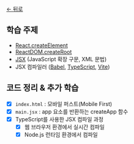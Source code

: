 [← 뒤로](../README.md)

## 학습 주제

- [React.createElement](https://react.dev/reference/react/createElement)
- [ReactDOM.createRoot](https://react.dev/reference/react-dom/client/createRoot)
- [JSX](https://facebook.github.io/jsx/) (JavaScript 확장 구문, XML 문법)
- JSX 컴파일러 ([Babel](https://babeljs.io/docs/babel-plugin-transform-react-jsx), [TypeScript](https://www.typescriptlang.org/ko/docs/handbook/jsx.html), [Vite](https://ko.vitejs.dev/guide/features.html#jsx))

## 코드 정리 & 추가 학습

- [x] `index.html` : 모바일 퍼스트(Mobile First)
- [x] `main.jsx` : app 요소를 반환하는 createApp 함수
- [x] TypeScript를 사용한 JSX 컴파일 과정
  - [x] 웹 브라우저 환경에서 실시간 컴파일
  - [x] Node.js 런타임 환경에서 컴파일

<!-- jSX 실제로 매우 얇은 추상화 계층입니다. -->
<!-- JSX(XML) => JS -->
